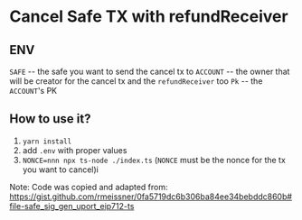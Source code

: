 # Cancel Safe TX with refundReceiver

## ENV
`SAFE` -- the safe you want to send the cancel tx to
`ACCOUNT` -- the owner that will be creator for the cancel tx and the `refundReceiver` too
`Pk` -- the `ACCOUNT`'s PK

## How to use it?
1. `yarn install`
2. add `.env` with proper values
3. `NONCE=nnn npx ts-node ./index.ts` (`NONCE` must be the nonce for the tx you want to cancel)i

Note: Code was copied and adapted from: https://gist.github.com/rmeissner/0fa5719dc6b306ba84ee34bebddc860b#file-safe_sig_gen_uport_eip712-ts

